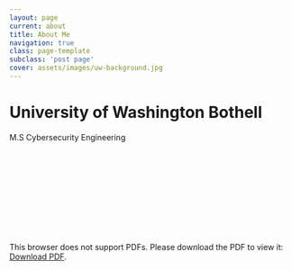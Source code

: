 ```yaml
---
layout: page
current: about
title: About Me
navigation: true
class: page-template
subclass: 'post page'
cover: assets/images/uw-background.jpg
---
```


# University of Washington Bothell
M.S Cybersecurity Engineering

<object data="/assets/images/resume.pdf" type="application/pdf" width="800px" height="800px">
    <embed src="/assets/images/resume.pdf" type="application/pdf">
        <p>This browser does not support PDFs. Please download the PDF to view it: <a href="/assets/images/resume.pdf">Download PDF</a>.</p>
    </embed>
</object>

